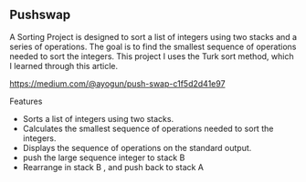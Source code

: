 ## Pushswap
A Sorting Project is designed to sort a list of integers using two stacks and a series of operations.
The goal is to find the smallest sequence of operations needed to sort the integers. This project I uses the Turk sort method, which I learned through this article.

https://medium.com/@ayogun/push-swap-c1f5d2d41e97

Features
- Sorts a list of integers using two stacks.
- Calculates the smallest sequence of operations needed to sort the integers.
- Displays the sequence of operations on the standard output.
- push the large sequence integer to stack B
- Rearrange in stack B , and push back to stack A
